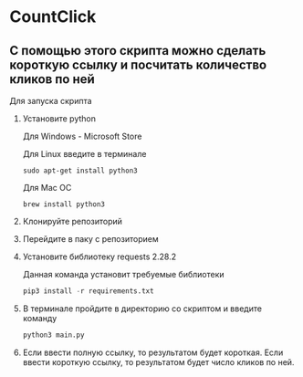 # CountClick

## С помощью этого скрипта можно сделать короткую ссылку и посчитать количество кликов по ней

Для запуска скрипта 

1. Установите python
   
   Для Windows - Microsoft Store

   Для Linux введите в терминале
    ```
   sudo apt-get install python3
    ```
    Для Mac OC
    ```
    brew install python3
    ```
2. Клонируйте репозиторий
3. Перейдите в паку с репозиторием
4. Установите библиотеку requests 2.28.2
   
   Данная команда установит требуемые библиотеки

    ```python
    pip3 install -r requirements.txt
    ```

5. В терминале пройдите в директорию со скриптом и введите команду
    ```python
    python3 main.py
    ```
6. Если ввести полную ссылку, то результатом будет короткая. 
   Если ввести короткую ссылку, то результатом будет число кликов по ней. 